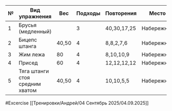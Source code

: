 
| №   | Вид упражнения                  | Вес   | Подходы | Повторения  | Место      |
| --- | ------------------------------- | ----- | ------- | ----------- | ---------- |
| 1   | Брусья (медленный)              |       | 3       | 40,30,17,25 | Набережная |
| 2   | Бицепс штанга                   | 40,50 | 4       | 8,8,2,7,6   | Набережная |
| 3   | Жим лежа                        | 80    | 4       | 8,10,10,9   | Набережная |
| 4   | Присед                          | 60    | 4       | 12,12,12,12 | Набережная |
| 5   | Тяга штанги стоя средним хватом | 40,50 | 4       | 10,10,5,5   | Набережная |

#Excercise
[[Тренировки/Андрей/04 Сентябрь 2025/04.09.2025]]